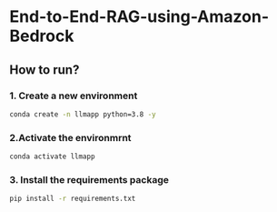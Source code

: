 # End-to-End-RAG-using-Amazon-Bedrock

## How to run?

### 1. Create a new environment

```bash
conda create -n llmapp python=3.8 -y
```

### 2.Activate the environmrnt
```bash
conda activate llmapp 
```

### 3. Install the requirements package
```bash
pip install -r requirements.txt
```


